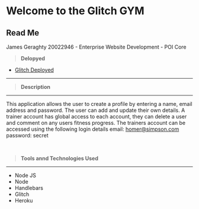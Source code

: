Welcome to the Glitch GYM 
================================



## Read Me
James Geraghty 20022946 - Enterprise Website Development - POI Core


> **Delopyed**
- [Glitch Deployed](https://jamesgeraghty-ict-fitness-app-4.glitch.me/)


---

> **Description**
---
This application allows the user to create a profile by entering a name, email address and password. The user can add and update their own details. 
A trainer account has global access to each account, they can delete a user and comment on any users fitness progress. The trainers account can be accessed using the following 
login details
email: homer@simpson.com
password: secret


<p>&nbsp;</p>

> **Tools annd Technologies Used**
---

- Node JS
- Node
- Handlebars
- Glitch
- Heroku




<p>&nbsp;</p>
